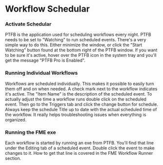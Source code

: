 # Workflow Schedular

### Activate Schedular
PTFB is the application used for scheduling workflows every night. PTFB needs to be set to "Watching" to run scheduled events. There's a very simple way to do this. Either minimize the window, or click the "Start Watching" button found at the bottom right of the PTFB window.
If you want to be sure it's active, hover over the PTFB icon in the system tray and you'll get the message "PTFB Pro is Enabled".

### Running Individual Workflows
Workflows are scheduled individually. This makes it possible to easily turn them off and on when needed. A check mark next to the workflow indicates it's active. The "Item Name" is the description of the scheduled event. To actually adjust the time a workflow runs double click on the scheduled event. Then go to the Triggers tab and click the change button for schedule. Always keep the schedule Title up to date with the actual scheduled time of the workflow. It really helps troubleshooting issues when everything is organized.

### Running the FME exe
Each workflow is started by running an exe from PTFB. You'll find that line under the Editing tab of a scheduled event. Double click the event to make changes to it. How to get that line is covered in the FME Workflow Runner section. 
